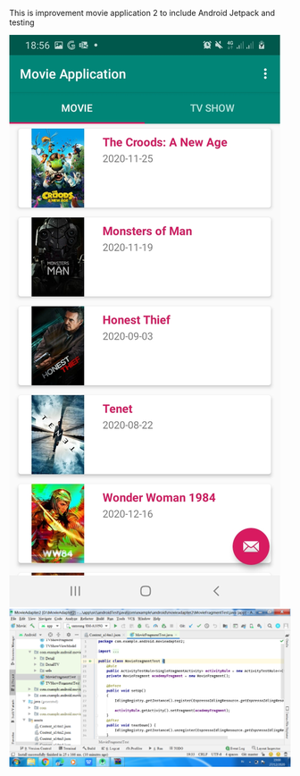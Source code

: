 This is improvement movie application 2 to include Android Jetpack and testing

![](screen.jpg)
![](android.png)
